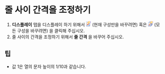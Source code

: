 # 줄 사이 간격을 조정하기

1. **디스플레이** 탭을 디스플레이 하기 위해서 ![Properties for Current Configuration](../../images/properties.png)
(현재 구성만을 바꾸려면) 혹은
![Properties for All Configuration](../../images/allproperties.png)
(모든 구성을 바꾸려면) 을 클릭해 주십시오.
2. 줄 사이의 간격을 조정하기 위해서 **줄 간격** 을 바꾸어 주십시오.

## 팁

- 값 1은 열의 문자 높이의 1/10과 같습니다.

